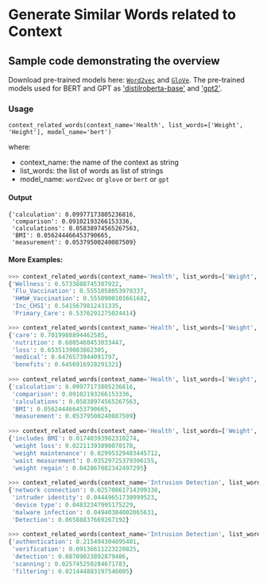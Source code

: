 # Generate Similar Words related to Context

## Sample code demonstrating the overview

Download pre-trained models here: [`Word2vec`](https://drive.google.com/uc?id=1kHrHFShYeWcI8zMnUMYb1B49Mz0DdJA3) and [`GloVe`](https://drive.google.com/uc?id=1IrvvAi0isS5zqekWgS3_KuhN-kDKuDRi).
The pre-trained models used for BERT and GPT as ['distilroberta-base'](https://huggingface.co/distilroberta-base) and ['gpt2'](https://huggingface.co/gpt2).


### Usage

```
context_related_words(context_name='Health', list_words=['Weight', 'Height'], model_name='bert')
```

where:
- context_name: the name of the context as string
- list_words: the list of words as list of strings
- model_name: `word2vec` or `glove` or `bert` or `gpt`

#### Output

```
{'calculation': 0.09977173805236816,
 'comparison': 0.09102193266153336,
 'calculations': 0.05838974565267563,
 'BMI': 0.056244466453790665,
 'measurement': 0.05379500240087509}
```

#### More Examples:

``` python
>>> context_related_words(context_name='Health', list_words=['Weight', 'Height'], model_name='word2vec')
{'Wellness': 0.5733888745307922,
 'Flu_Vaccination': 0.5551058053970337,
 'H#N#_Vaccination': 0.5550900101661682,
 'Inc_CHSI': 0.5415679812431335,
 'Primary_Care': 0.5376291275024414}

>>> context_related_words(context_name='Health', list_words=['Weight', 'Height'], model_name='glove')
{'care': 0.7019988894462585,
 'nutrition': 0.6805460453033447,
 'loss': 0.6535139083862305,
 'medical': 0.6476573944091797,
 'benefits': 0.6456916928291321}
 
>>> context_related_words(context_name='Health', list_words=['Weight', 'Height'], model_name='bert')
{'calculation': 0.09977173805236816,
 'comparison': 0.09102193266153336,
 'calculations': 0.05838974565267563,
 'BMI': 0.056244466453790665,
 'measurement': 0.05379500240087509}
 
>>> context_related_words(context_name='Health', list_words=['Weight', 'Height'], model_name='gpt')
{'includes BMI': 0.01740393982310274,
 'weight loss': 0.02211393890070178,
 'weight maintenance': 0.02995329403445712,
 'waist measurement': 0.03529725379306155,
 'weight regain': 0.042867082342497295}
 
>>> context_related_words(context_name='Intrusion Detection', list_words=['IP address', 'Request', 'Service'], model_name='gpt')
{'network connection': 0.02570861714399338,
 'intruder identity': 0.04449651730999523,
 'device type': 0.04832347995175229,
 'malware infection': 0.04940384002065631,
 'Detection': 0.06588837669267192}
 
>>> context_related_words(context_name='Intrusion Detection', list_words=['IP address', 'Request', 'Service'], model_name='bert')
{'authentication': 0.215494304895401,
 'verification': 0.09136611223220825,
 'detection': 0.08709023892879486,
 'scanning': 0.025745250284671783,
 'filtering': 0.021444883197546005}
```
